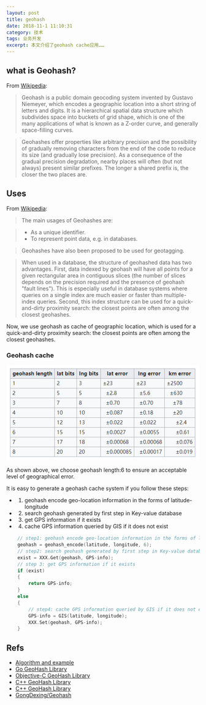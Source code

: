```yaml
---
layout: post
title: geohash
date: 2018-11-1 11:10:31
category: 技术
tags: 业务开发
excerpt: 本文介绍了geohash cache应用……
---
```


## what is Geohash?

From [Wikipedia](https://en.wikipedia.org/wiki/Geohash):
>Geohash is a public domain geocoding system invented by Gustavo Niemeyer, which encodes a geographic location into a short string of letters and digits. It is a hierarchical spatial data structure which subdivides space into buckets of grid shape, which is one of the many applications of what is known as a Z-order curve, and generally space-filling curves.

>Geohashes offer properties like arbitrary precision and the possibility of gradually removing characters from the end of the code to reduce its size (and gradually lose precision). As a consequence of the gradual precision degradation, nearby places will often (but not always) present similar prefixes. The longer a shared prefix is, the closer the two places are.

## Uses

From [Wikipedia](https://en.wikipedia.org/wiki/Geohash):

>The main usages of Geohashes are:

>* As a unique identifier.
>* To represent point data, e.g. in databases.

> Geohashes have also been proposed to be used for geotagging.

> When used in a database, the structure of geohashed data has two advantages. First, data indexed by geohash will have all points for a given rectangular area in contiguous slices (the number of slices depends on the precision required and the presence of geohash "fault lines"). This is especially useful in database systems where queries on a single index are much easier or faster than multiple-index queries. Second, this index structure can be used for a quick-and-dirty proximity search: the closest points are often among the closest geohashes.

Now, we use geohash as cache of geographic location, which is used for a quick-and-dirty proximity search: the closest points are often among the closest geohashes.

### Geohash cache

![](/public/img/geohash/precision.png)

As shown above, we choose geohash length:6 to ensure an acceptable level of geographical error.

It is easy to generate a geohash cache system if you follow these steps:

* 1. geohash encode geo-location information in the forms of latitude-longitude

* 2. search geohash generated by first step in Key-value database

* 3. get GPS information if it exists

* 4. cache GPS information queried by GIS if it does not exist

```c++
	// step1: geohash encode geo-location information in the forms of latitude-longitude
	geohash = geohash_encode(latitude, longitude, 6);
    // step2: search geohash generated by first step in Key-value database
    exist = XXX.Get(geohash, GPS-info);
    // step 3: get GPS information if it exists
    if (exist)
    {
        return GPS-info;
    }
    else
    {
        // step4: cache GPS information queried by GIS if it does not exist
        GPS-info = GIS(latitude, longitude);
        XXX.Set(geohash, GPS-info);
    }
```

## Refs

* [Algorithm and example](https://en.wikipedia.org/wiki/Geohash)
* [Go GeoHash Library](https://github.com/mmcloughlin/geohash/tree/master)
* [Objective-C GeoHash Library](https://github.com/lyokato/objc-geohash)
* [C++ GeoHash Library](https://github.com/duyanghao/libgeohash/tree/dev-tencent)
* [C++ GeoHash Library](https://github.com/yinqiwen/geohash-int)
* [GongDexing/Geohash](https://github.com/GongDexing/Geohash)
